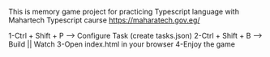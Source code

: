 This is memory game project for practicing Typescript language
with Mahartech Typescript caurse https://maharatech.gov.eg/

1-Ctrl + Shift + P --> Configure Task (create tasks.json)
2-Ctrl + Shift + B --> Build || Watch
3-Open index.html in your browser
4-Enjoy the game
